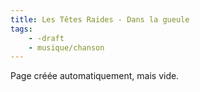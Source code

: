 ```yaml
---
title: Les Têtes Raides - Dans la gueule
tags:
    - -draft
    - musique/chanson
---
```


Page créée automatiquement, mais vide.
